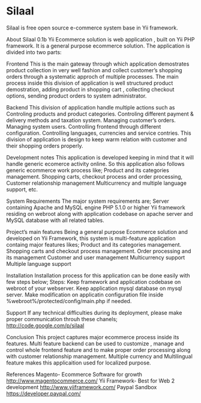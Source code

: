 Silaal
======

Silaal is free open source e-commerce system base in Yii framework.

About Silaal 0.1b
Yii Ecommerce solution is web application , built on Yii PHP framework. It is a general purpose ecommerce solution. The application is divided into two parts:

Frontend
This is the main gateway through which application demostrates product collection in very well fashion and collect customer’s shopping orders through a systematic approch of multiple processes. The main process inside this division of application is well structured product demostration, adding product in shopping cart , collecting checkout options, sending product orders to system administrator.

Backend
This division of application handle multiple actions such as Controling products and product categories. Controling different payment & delivery methods and taxation system. Managing customer’s orders. Managing system users. Controlling frontend through different configuration. Controlling languages, currencies and service contries. This division of application is design to keep warm relation with customer and their shopping orders properly.

Development notes
This application is developed keeping in mind that it will handle generic ecomerce activity online. So this application also follows generic ecommerce work process like; Product and its categories management. Shopping carts, checkout process and order processing, Customer relationship management Multicurrency and multiple language support, etc.

System Requirements
The major system requirements are; Server containing Apache and MySQL engine PHP 5.1.0 or higher Yii framework residing on webroot along with application codebase on apache server and MySQL database with all related tables.

Project’s main features
Being a general purpose Ecommerce solution and developed on Yii Framework, this system is multi-feature application containg major features likes; Product and its categories management. Shopping carts and checkout process management. Order processing and its management Customer and user management Multicurrency support Multiple language support

Installation
Installation process for this application can be done easily with few steps below; Steps: Keep framework and application codebase on webroot of your webserver. Keep application mysql database on mysql server. Make modification on applicatin configuration file inside %webroot%/protected/config/main.php if needed.

Support
If any technical difficulties during its deployment, please make proper communication throuh these chanels; http://code.google.com/p/silaal

Conclusion
This project captures major ecommerce process inside its features. Multi feature backend can be used to customize , manage and control whole frontend feature and to make proper order processing along with customer relationship management. Multiple currency and Multilingual feature makes this applicaition used for localized purpose.

References
Magento- Ecommerce Software for growth http://www.magentocommerce.com/ Yii Framework- Best for Web 2 development http://www.yiiframework.com/ Paypal Sandbox https://developer.paypal.com/
